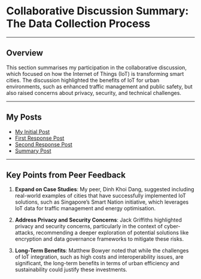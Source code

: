 # Collaborative Discussion Summary: The Data Collection Process

---

## Overview
This section summarises my participation in the collaborative discussion, which focused on how the Internet of Things (IoT) is transforming smart cities. The discussion highlighted the benefits of IoT for urban environments, such as enhanced traffic management and public safety, but also raised concerns about privacy, security, and technical challenges.

---

## My Posts
- [My Initial Post](../Collaborative_Discussion_1/Posts/initial-post.md)
- [First Response Post](../Collaborative_Discussion_1/Posts/peer-response1.md)
- [Second Response Post](../Collaborative_Discussion_1/Posts/peer-response2.md)
- [Summary Post](../Collaborative_Discussion_1/Posts/summary-post.md)

---

## Key Points from Peer Feedback
1. **Expand on Case Studies**: My peer, Dinh Khoi Dang, suggested including real-world examples of cities that have successfully implemented IoT solutions, such as Singapore’s Smart Nation initiative, which leverages IoT data for traffic management and energy optimisation.

2. **Address Privacy and Security Concerns**: Jack Griffiths highlighted privacy and security concerns, particularly in the context of cyber-attacks, recommending a deeper exploration of potential solutions like encryption and data governance frameworks to mitigate these risks.

3. **Long-Term Benefits**: Matthew Bowyer noted that while the challenges of IoT integration, such as high costs and interoperability issues, are significant, the long-term benefits in terms of urban efficiency and sustainability could justify these investments.

